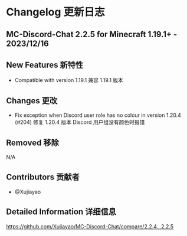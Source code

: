 # Changelog 更新日志

## MC-Discord-Chat 2.2.5 for Minecraft 1.19.1+ - 2023/12/16

## New Features 新特性

- Compatible with version 1.19.1
  兼容 1.19.1 版本

## Changes 更改

- Fix exception when Discord user role has no colour in version 1.20.4 (#204)
  修复 1.20.4 版本 Discord 用户组没有颜色时报错

## Removed 移除

N/A

## Contributors 贡献者

- @Xujiayao

## Detailed Information 详细信息

https://github.com/Xujiayao/MC-Discord-Chat/compare/2.2.4...2.2.5